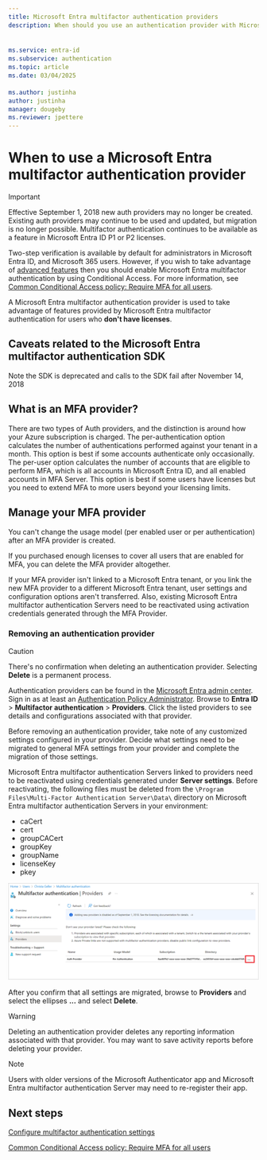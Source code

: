 ```yaml
---
title: Microsoft Entra multifactor authentication providers
description: When should you use an authentication provider with Microsoft Entra multifactor authentication (MFA)?


ms.service: entra-id
ms.subservice: authentication
ms.topic: article
ms.date: 03/04/2025

ms.author: justinha
author: justinha
manager: dougeby
ms.reviewer: jpettere
---
```

# When to use a Microsoft Entra multifactor authentication provider

> [!IMPORTANT]
> Effective September 1, 2018 new auth providers may no longer be created. Existing auth providers may continue to be used and updated, but migration is no longer possible. Multifactor authentication continues to be available as a feature in Microsoft Entra ID P1 or P2 licenses.

Two-step verification is available by default for administrators in Microsoft Entra ID, and Microsoft 365 users. However, if you wish to take advantage of [advanced features](howto-mfa-mfasettings.md) then you should enable Microsoft Entra multifactor authentication by using Conditional Access. For more information, see [Common Conditional Access policy: Require MFA for all users](~/identity/conditional-access/howto-conditional-access-policy-all-users-mfa.md).

A Microsoft Entra multifactor authentication provider is used to take advantage of features provided by Microsoft Entra multifactor authentication for users who **don't have licenses**.

## Caveats related to the Microsoft Entra multifactor authentication SDK

Note the SDK is deprecated and calls to the SDK fail after November 14, 2018

## What is an MFA provider?

There are two types of Auth providers, and the distinction is around how your Azure subscription is charged. The per-authentication option calculates the number of authentications performed against your tenant in a month. This option is best if some accounts authenticate only occasionally. The per-user option calculates the number of accounts that are eligible to perform MFA, which is all accounts in Microsoft Entra ID, and all enabled accounts in MFA Server. This option is best if some users have licenses but you need to extend MFA to more users beyond your licensing limits.

## Manage your MFA provider

You can't change the usage model (per enabled user or per authentication) after an MFA provider is created.

If you purchased enough licenses to cover all users that are enabled for MFA, you can delete the MFA provider altogether.

If your MFA provider isn't linked to a Microsoft Entra tenant, or you link the new MFA provider to a different Microsoft Entra tenant, user settings and configuration options aren't transferred. Also, existing Microsoft Entra multifactor authentication Servers need to be reactivated using activation credentials generated through the MFA Provider.

### Removing an authentication provider

> [!CAUTION]
> There's no confirmation when deleting an authentication provider. Selecting **Delete** is a permanent process.

Authentication providers can be found in the [Microsoft Entra admin center](https://entra.microsoft.com). Sign in as at least an [Authentication Policy Administrator](~/identity/role-based-access-control/permissions-reference.md#authentication-policy-administrator). Browse to **Entra ID** > **Multifactor authentication** > **Providers**. Click the listed providers to see details and configurations associated with that provider.

Before removing an authentication provider, take note of any customized settings configured in your provider. Decide what settings need to be migrated to general MFA settings from your provider and complete the migration of those settings. 

Microsoft Entra multifactor authentication Servers linked to providers need to be reactivated using credentials generated under **Server settings**. Before reactivating, the following files must be deleted from the `\Program Files\Multi-Factor Authentication Server\Data\` directory on Microsoft Entra multifactor authentication Servers in your environment:

- caCert
- cert
- groupCACert
- groupKey
- groupName
- licenseKey
- pkey

![Delete an authentication provider](./media/concept-mfa-authprovider/authentication-provider-removal.png)

After you confirm that all settings are migrated, browse to **Providers** and select the ellipses **...** and select **Delete**.

> [!WARNING]
> Deleting an authentication provider deletes any reporting information associated with that provider. You may want to save activity reports before deleting your provider.

> [!NOTE]
> Users with older versions of the Microsoft Authenticator app and Microsoft Entra multifactor authentication Server may need to re-register their app.

## Next steps

[Configure multifactor authentication settings](howto-mfa-mfasettings.md)

[Common Conditional Access policy: Require MFA for all users](~/identity/conditional-access/howto-conditional-access-policy-all-users-mfa.md)
